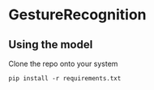 # GestureRecognition

## Using the model
Clone the repo onto your system

`pip install -r requirements.txt`
